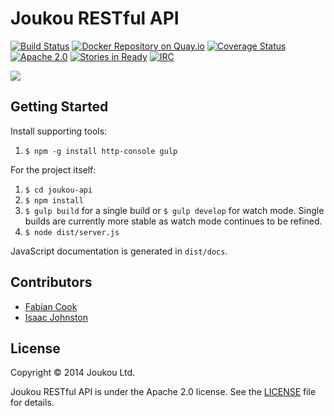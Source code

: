 Joukou RESTful API
==================
[![Build Status](https://circleci.com/gh/joukou/joukou-api/tree/develop.png?circle-token=2eaaef867852e13944b9667a6234821ec1325d4d)](https://circleci.com/gh/joukou/joukou-api/tree/develop) [![Docker Repository on Quay.io](https://quay.io/repository/joukou/api/status?token=92369985-9a0a-4816-ba57-514f75b77cfa "Docker Repository on Quay.io")](https://quay.io/repository/joukou/api) [![Coverage Status](https://coveralls.io/repos/joukou/joukou-api/badge.png?branch=develop)](https://coveralls.io/r/joukou/joukou-api?branch=develop) [![Apache 2.0](http://img.shields.io/badge/License-Apache%202.0-brightgreen.svg)](#license) [![Stories in Ready](https://badge.waffle.io/joukou/joukou-api.png?label=ready&title=Ready)](http://waffle.io/joukou/joukou-api) [![IRC](http://img.shields.io/badge/IRC-%23joukou-blue.svg)](http://webchat.freenode.net/?channels=joukou)

![](http://media.giphy.com/media/tdbOA2fGn3q7e/giphy.gif)

## Getting Started

Install supporting tools:

1. `$ npm -g install http-console gulp`

For the project itself:

1. `$ cd joukou-api`
1. `$ npm install`
1. `$ gulp build` for a single build or `$ gulp develop` for watch mode. Single
builds are currently more stable as watch mode continues to be refined.
1. `$ node dist/server.js`

JavaScript documentation is generated in `dist/docs`.

## Contributors

* [Fabian Cook](https://github.com/fabiancook)
* [Isaac Johnston](https://github.com/superstructor)

## License

Copyright &copy; 2014 Joukou Ltd.

Joukou RESTful API is under the Apache 2.0 license. See the
[LICENSE](LICENSE) file for details.
